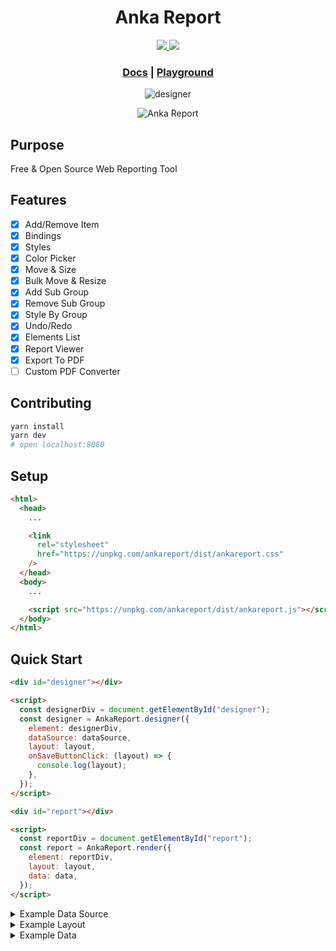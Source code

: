 <h1 align="center">Anka Report</h1>

<p align="center">
  <a href="https://www.npmjs.com/package/ankareport" title="npm package">
    <img src="https://img.shields.io/npm/v/ankareport">
  </a>
  <a href="https://opensource.org/licenses/MIT" title="License: MIT">
    <img src="https://img.shields.io/badge/License-MIT-blue.svg">
  </a>
</p>

<h3 align="center">
  <a href="https://ankareport.github.io/docs/getting-started" target="_blank" title="Documentation">Docs</a> |
  <a href="https://ankareport.github.io/examples/playground" target="_blank" title="Playground">Playground</a>
</h3>

<p align="center">
  <img src="https://cdn.jsdelivr.net/gh/ankareport/assets/designer/designer.png" alt="designer">
</p>

<p align="center">
  <img src="https://cdn.jsdelivr.net/gh/ankareport/assets/AnkaReportFlowChart.png" alt="Anka Report">
</p>

## Purpose

Free & Open Source Web Reporting Tool

## Features

- [x] Add/Remove Item
- [x] Bindings
- [x] Styles
- [x] Color Picker
- [x] Move & Size
- [x] Bulk Move & Resize
- [x] Add Sub Group
- [x] Remove Sub Group
- [x] Style By Group
- [x] Undo/Redo
- [x] Elements List
- [x] Report Viewer
- [x] Export To PDF
- [ ] Custom PDF Converter

## Contributing

```sh
yarn install
yarn dev
# open localhost:8080
```

## Setup

```html
<html>
  <head>
    ...

    <link
      rel="stylesheet"
      href="https://unpkg.com/ankareport/dist/ankareport.css"
    />
  </head>
  <body>
    ...

    <script src="https://unpkg.com/ankareport/dist/ankareport.js"></script>
  </body>
</html>
```

## Quick Start

```html
<div id="designer"></div>

<script>
  const designerDiv = document.getElementById("designer");
  const designer = AnkaReport.designer({
    element: designerDiv,
    dataSource: dataSource,
    layout: layout,
    onSaveButtonClick: (layout) => {
      console.log(layout);
    },
  });
</script>
```

```html
<div id="report"></div>

<script>
  const reportDiv = document.getElementById("report");
  const report = AnkaReport.render({
    element: reportDiv,
    layout: layout,
    data: data,
  });
</script>
```

<details>
  <summary>Example Data Source</summary>

```js
const dataSource = [
  { label: "Header 1", field: "header1" },
  { label: "Header 2", field: "header2" },
  {
    label: "Content",
    children: [
      { label: "Name", field: "name" },
      { label: "Surname", field: "surname" },
    ],
  },
  { label: "Footer 1", field: "footer1" },
  { label: "Footer 2", field: "footer2" },
];
```

</details>

<details>
  <summary>Example Layout</summary>

```js
const layout = {
  width: 500,
  headerSection: {
    height: 50,
    items: [
      {
        text: "Header 1",
        binding: "header1",
        x: 5,
        y: 4,
        width: 100,
        height: 20,
      },
      {
        text: "Header 2",
        binding: "header2",
        x: 5,
        y: 28,
        width: 200,
        height: 20,
      },
    ],
  },
  contentSection: {
    height: 75,
    binding: "content",
    items: [
      {
        text: "Label1",
        binding: "name",
        x: 9,
        y: 6,
        width: 100,
        height: 20,
      },
      {
        text: "Label2",
        binding: "surname",
        x: 9,
        y: 26,
        width: 200,
        height: 40,
      },
    ],
  },
  footerSection: {
    height: 40,
    items: [
      {
        text: "Copyright",
        x: 150,
        y: 8,
        width: 100,
        height: 20,
      },
      {
        text: "Desc",
        binding: "footer2",
        x: 250,
        y: 8,
        width: 100,
        height: 20,
      },
    ],
  },
};
```

</details>

<details>
  <summary>Example Data</summary>

```js
const data = {
  header1: "Header 1",
  header2: "Header 2",
  content: [
    {
      name: "John1",
      surname: "Doe1",
    },
    {
      name: "John2",
      surname: "Doe2",
    },
    {
      name: "John3",
      surname: "Doe3",
    },
  ],
  footer1: "Footer 1",
  footer2: "Footer 2",
};
```

</details>
